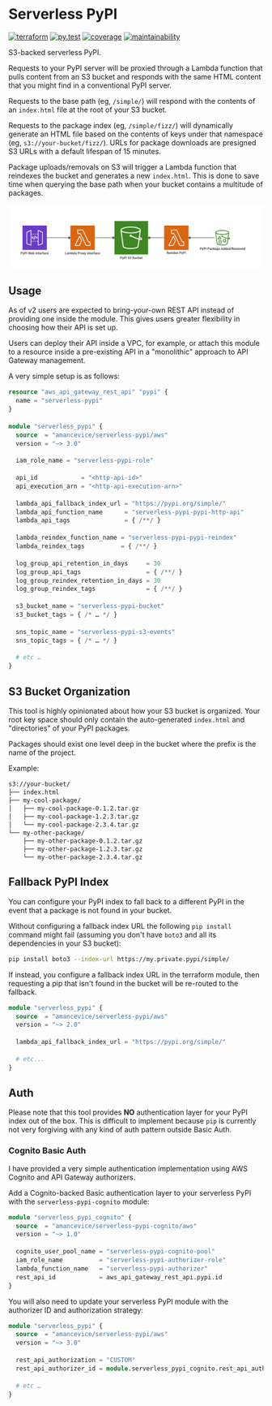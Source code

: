 # Serverless PyPI

[![terraform](https://img.shields.io/github/v/tag/amancevice/terraform-aws-serverless-pypi?color=62f&label=version&logo=terraform&style=flat-square)](https://registry.terraform.io/modules/amancevice/serverless-pypi/aws)
[![py.test](https://img.shields.io/github/workflow/status/amancevice/terraform-aws-serverless-pypi/py.test?logo=github&style=flat-square)](https://github.com/amancevice/terraform-aws-serverless-pypi/actions)
[![coverage](https://img.shields.io/codeclimate/coverage/amancevice/terraform-aws-serverless-pypi?logo=code-climate&style=flat-square)](https://codeclimate.com/github/amancevice/terraform-aws-serverless-pypi/test_coverage)
[![maintainability](https://img.shields.io/codeclimate/maintainability/amancevice/terraform-aws-serverless-pypi?logo=code-climate&style=flat-square)](https://codeclimate.com/github/amancevice/terraform-aws-serverless-pypi/maintainability)

S3-backed serverless PyPI.

Requests to your PyPI server will be proxied through a Lambda function that pulls content from an S3 bucket and responds with the same HTML content that you might find in a conventional PyPI server.

Requests to the base path (eg, `/simple/`) will respond with the contents of an `index.html` file at the root of your S3 bucket.

Requests to the package index (eg, `/simple/fizz/`) will dynamically generate an HTML file based on the contents of keys under that namespace (eg, `s3://your-bucket/fizz/`). URLs for package downloads are presigned S3 URLs with a default lifespan of 15 minutes.

Package uploads/removals on S3 will trigger a Lambda function that reindexes the bucket and generates a new `index.html`. This is done to save time when querying the base path when your bucket contains a multitude of packages.

![Serverless PyPI](./docs/serverless-pypi.png)

## Usage

As of v2 users are expected to bring-your-own REST API instead of providing one inside the module. This gives users greater flexibility in choosing how their API is set up.

Users can deploy their API inside a VPC, for example, or attach this module to a resource inside a pre-existing API in a "monolithic" approach to API Gateway management.

A very simple setup is as follows:

```terraform
resource "aws_api_gateway_rest_api" "pypi" {
  name = "serverless-pypi"
}

module "serverless_pypi" {
  source  = "amancevice/serverless-pypi/aws"
  version = "~> 3.0"

  iam_role_name = "serverless-pypi-role"

  api_id            = "<http-api-id>"
  api_execution_arn = "<http-api-execution-arn>"

  lambda_api_fallback_index_url = "https://pypi.org/simple/"
  lambda_api_function_name      = "serverless-pypi-pypi-http-api"
  lambda_api_tags               = { /**/ }

  lambda_reindex_function_name = "serverless-pypi-pypi-reindex"
  lambda_reindex_tags          = { /**/ }

  log_group_api_retention_in_days     = 30
  log_group_api_tags                  = { /**/ }
  log_group_reindex_retention_in_days = 30
  log_group_reindex_tags              = { /**/ }

  s3_bucket_name = "serverless-pypi-bucket"
  s3_bucket_tags = { /* … */ }

  sns_topic_name = "serverless-pypi-s3-events"
  sns_topic_tags = { /* … */ }

  # etc …
}
```

## S3 Bucket Organization

This tool is highly opinionated about how your S3 bucket is organized. Your root key space should only contain the auto-generated `index.html` and "directories" of your PyPI packages.

Packages should exist one level deep in the bucket where the prefix is the name of the project.

Example:

```
s3://your-bucket/
├── index.html
├── my-cool-package/
│   ├── my-cool-package-0.1.2.tar.gz
│   ├── my-cool-package-1.2.3.tar.gz
│   └── my-cool-package-2.3.4.tar.gz
└── my-other-package/
    ├── my-other-package-0.1.2.tar.gz
    ├── my-other-package-1.2.3.tar.gz
    └── my-other-package-2.3.4.tar.gz
```

## Fallback PyPI Index

You can configure your PyPI index to fall back to a different PyPI in the event that a package is not found in your bucket.

Without configuring a fallback index URL the following `pip install` command might fail (assuming you don't have `boto3` and all its dependencies in your S3 bucket):

```bash
pip install boto3 --index-url https://my.private.pypi/simple/
```

If instead, you configure a fallback index URL in the terraform module, then requesting a pip that isn't found in the bucket will be re-routed to the fallback.

```terraform
module "serverless_pypi" {
  source  = "amancevice/serverless-pypi/aws"
  version = "~> 2.0"

  lambda_api_fallback_index_url = "https://pypi.org/simple/"

  # etc...
}
```

## Auth

Please note that this tool provides **NO** authentication layer for your PyPI index out of the box. This is difficult to implement because `pip` is currently not very forgiving with any kind of auth pattern outside Basic Auth.

### Cognito Basic Auth

I have provided a very simple authentication implementation using AWS Cognito and API Gateway authorizers.

Add a Cognito-backed Basic authentication layer to your serverless PyPI with the `serverless-pypi-cognito` module:

```terraform
module "serverless_pypi_cognito" {
  source  = "amancevice/serverless-pypi-cognito/aws"
  version = "~> 1.0"

  cognito_user_pool_name = "serverless-pypi-cognito-pool"
  iam_role_name          = "serverless-pypi-authorizer-role"
  lambda_function_name   = "serverless-pypi-authorizer"
  rest_api_id            = aws_api_gateway_rest_api.pypi.id
}
```

You will also need to update your serverless PyPI module with the authorizer ID and authorization strategy:

```terraform
module "serverless_pypi" {
  source  = "amancevice/serverless-pypi/aws"
  version = "~> 3.0"

  rest_api_authorization = "CUSTOM"
  rest_api_authorizer_id = module.serverless_pypi_cognito.rest_api_authorizer.id

  # etc …
}
```
